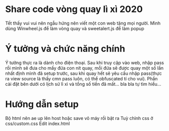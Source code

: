 # Share code vòng quay lì xì 2020
Tết thấy vui vui nên ngẫu hứng nên viết một con web tặng mọi người.
Mình dùng Winwheel.js để làm vòng quay và sweetalert.js để làm popup 
# Ý tưởng và chức năng chính
Ý tưởng thực ra là dành cho điện thoại. Sau khi truy cập vào web, nhập pass rồi mình sẽ đưa cho mấy đứa con nít quay, mỗi đứa sẽ được quay một số lần nhất định mình đã setup trước, sau khi quay hết sẽ yêu cầu nhập pass(thực ra view source là thấy cmn pass luôn, có thể obfuscated tí cho vui). Phần cài đặt bên dưới có lịch sử lì xì và tổng số tiền đã mất... bla bla tự tìm hiểu...
# Hướng dẫn setup
Bộ html nên ae up lên host hoặc save vô máy rồi bật ra
Tuỳ chỉnh css ở css/custom.css
Edit index.html
